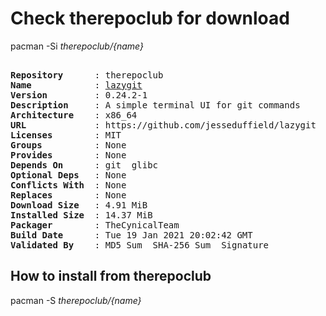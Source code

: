 # Check therepoclub for download

        
pacman -Si *therepoclub/{name}*

<div class="highlight"><pre class="highlight"><text>
<b>Repository</b>      : therepoclub
<b>Name</b>            : <a href='../../x86_64/lazygit-0.24.2-1-x86_64.pkg.tar.zst'>lazygit</a>
<b>Version</b>         : 0.24.2-1
<b>Description</b>     : A simple terminal UI for git commands
<b>Architecture</b>    : x86_64
<b>URL</b>             : https://github.com/jesseduffield/lazygit
<b>Licenses</b>        : MIT
<b>Groups</b>          : None
<b>Provides</b>        : None
<b>Depends On</b>      : git  glibc
<b>Optional Deps</b>   : None
<b>Conflicts With</b>  : None
<b>Replaces</b>        : None
<b>Download Size</b>   : 4.91 MiB
<b>Installed Size</b>  : 14.37 MiB
<b>Packager</b>        : TheCynicalTeam <wayne6324@gmail.com>
<b>Build Date</b>      : Tue 19 Jan 2021 20:02:42 GMT
<b>Validated By</b>    : MD5 Sum  SHA-256 Sum  Signature
</text></pre></div>

## How to install from therepoclub

        
pacman -S *therepoclub/{name}*
